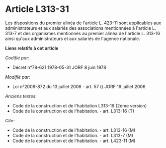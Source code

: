 # Article L313-31

Les dispositions du premier alinéa de l'article L. 423-11 sont applicables aux administrateurs et aux salariés des
associations mentionnées à l'article L. 313-7 et des organismes mentionnés au premier alinéa de l'article L. 313-16 ainsi
qu'aux administrateurs et aux salariés de l'agence nationale.

**Liens relatifs à cet article**

_Codifié par_:

  - Décret n°78-621 1978-05-31 JORF 8 juin 1978

_Modifié par_:

  - Loi n°2006-872 du 13 juillet 2006 - art. 57 () JORF 16 juillet 2006

_Anciens textes_:

  - Code de la construction et de l'habitation L313-16 (2ème version)
  - Code de la construction et de l'habitation. - art. L313-16 (T)

_Cite_:

  - Code de la construction et de l'habitation. - art. L313-16 (M)
  - Code de la construction et de l'habitation. - art. L313-7 (M)
  - Code de la construction et de l'habitation. - art. L423-11 (M)
